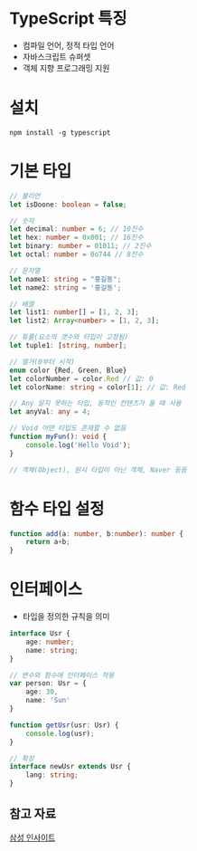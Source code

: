 # TypeScript 특징
- 컴파일 언어, 정적 타입 언어
- 자바스크립트 슈퍼셋
- 객체 지향 프로그래밍 지원

# 설치
    npm install -g typescript

# 기본 타입
```typeScript
// 불리언
let isDoone: boolean = false;

// 숫자
let decimal: number = 6; // 10진수
let hex: number = 0x001; // 16진수
let binary: number = 01011; // 2진수
let octal: number = 0o744 // 8진수

// 문자열
let name1: string = "홍길동";
let name2: string = '홍길동';

// 배열
let list1: number[] = [1, 2, 3];
let list2: Array<number> = [1, 2, 3];

// 튜플(요소의 갯수와 타입이 고정됨)
let tuple1: [string, number];

// 열거(0부터 시작)
enum color {Red, Green, Blue}
let colorNumber = color.Red // 값: 0
let colorName: string = color[1]; // 값: Red

// Any 알지 못하는 타입, 동적인 컨텐츠가 올 때 사용
let anyVal: any = 4;

// Void 어떤 타입도 존재할 수 없음
function myFun(): void {
    console.log('Hello Void');
}

// 객체(Object), 원시 타입이 아닌 객체, Naver 등등
```

# 함수 타입 설정
```typescript
function add(a: number, b:number): number {
    return a+b;
}
```

# 인터페이스
- 타입을 정의한 규칙을 의미

```typescript
interface Usr {
    age: number;
    name: string;
}

// 변수와 함수에 인터페이스 적용
var person: Usr = {
    age: 30,
    name: 'Sun'
}

function getUsr(usr: Usr) {
    console.log(usr);
}

// 확장
interface newUsr extends Usr {
    lang: string;
}
```
## 참고 자료
[삼성 인사이트](https://www.samsungsds.com/kr/insights/typescript.html)

